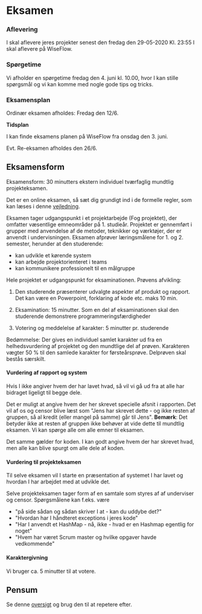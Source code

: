 # Eksamen

### Aflevering
I skal aflevere jeres projekter senest den fredag den 29-05-2020 Kl. 23:55
I skal aflevere på WiseFlow.

### Spørgetime

Vi afholder en spørgetime fredag den 4. juni kl. 10.00, hvor I kan stille spørgsmål og vi kan komme med nogle gode tips og tricks.

### Eksamensplan

Ordinær eksamen afholdes: Fredag den 12/6.

**Tidsplan** 

I kan finde eksamens planen på WiseFlow fra onsdag den 3. juni.

Evt. Re-eksamen afholdes den 26/6.

## Eksamensform

Eksamensform: 30 minutters ekstern individuel tværfaglig mundtlig projekteksamen.

Det er en online eksamen, så sæt dig grundigt ind i de formelle regler, som kan læses i denne [vejledning](https://cphbusiness.mrooms.net/pluginfile.php/348710/mod_resource/content/4/Vejledning_Studerende_FTU_DK_ver6.pdf).

Eksamen tager udgangspunkt i et projektarbejde (Fog projektet), der omfatter væsentlige emneområder på 1. studieår. Projektet er gennemført i grupper med anvendelse af de metoder, teknikker og værktøjer, der er anvendt i undervisningen. Eksamen afprøver læringsmålene for 1. og 2. semester, herunder at den studerende: 

- kan udvikle et kørende system 
- kan arbejde projektorienteret i teams
- kan kommunikere professionelt til en målgruppe 

Hele projektet er udgangspunkt for eksaminationen. Prøvens afvikling: 

1)	Den studerende præsenterer udvalgte aspekter af produkt og rapport. Det kan være en Powerpoint, forklaring af kode etc. maks 10 min.

2)	Eksamination: 15 minutter. Som en del af eksaminationen skal den studerende demonstrere programmeringsfærdigheder

3)	Votering og meddelelse af karakter: 5 minutter pr. studerende

Bedømmelse: Der gives en individuel samlet karakter ud fra en helhedsvurdering af projektet og den mundtlige del af prøven. Karakteren vægter 50 % til den samlede karakter for førsteårsprøve. Delprøven skal bestås særskilt.

#### Vurdering af rapport og system
Hvis I ikke angiver hvem der har lavet hvad, så vil vi gå ud fra at alle har bidraget ligeligt til begge dele.

Det er muligt at angive hvem der her skrevet specielle afsnit i rapporten. Det vil af os og censor blive læst som "Jens har skrevet dette - og ikke resten af gruppen, så al kredit (eller mangel på samme) går til Jens". **Bemærk**: Det betyder ikke at resten af gruppen ikke behøver at vide dette til mundtlig eksamen. Vi kan spørge alle om alle emner til eksamen.

Det samme gælder for koden. I kan godt angive hvem der har skrevet hvad, men alle kan blive spurgt om alle dele af koden.


#### Vurdering til projekteksamen
Til selve eksamen vil I starte en præsentation af systemet I har lavet og hvordan I har arbejdet med at udvikle det. 

Selve projekteksamen tager form af en samtale som styres af af underviser og censor. 
Spørgsmålene kan f.eks. være

* "på side sådan og sådan skriver I at - kan du uddybe det?"
* "Hvordan har I håndteret exceptions i jeres kode"
* "Har I anvendt et HashMap - nå, ikke - hvad er en Hashmap egentlig for noget"
* "Hvem har været Scrum master og hvilke opgaver havde vedkommende"

#### Karaktergivning
Vi bruger ca. 5 minutter til at votere.

## Pensum

Se denne [oversigt](emner.md) og brug den til at repetere efter.


